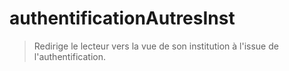 # authentificationAutresInst
>Redirige le lecteur vers la vue de son institution à l'issue de l'authentification.
